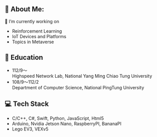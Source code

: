 ## 💫 About Me:
🔭 I’m currently working on 
* Reinforcement Learning
* IoT Devices and Platforms
* Topics in Metaverse

## 🏫 Education
* 112/9～  
Highspeed Network Lab, National Yang Ming Chiao Tung University
* 108/9～112/2  
Department of Computer Science, National PingTung University

## 💻 Tech Stack
* C/C++, C#, Swift, Python, JavaScript, Html5
* Arduino, Nvidia Jetson Nano, RaspberryPI, BananaPI
* Lego EV3, VEXv5

<!---
## 🔬 Work
* 2022/08～now
    * National Pingtung University (NPTU)
        * Hakka Language ASR Interface System.
* 2022/03～2023/03
    * College Student Research Scholarship, National Science and Technology Council (NSTC)
        * Application of Deep Image Recognition Combined with 3D Printing to Build a Fully Automated LEGO Parts Sorting Device.
* 2022/05~2022/08
    * National Science and Technology Museum (NSTM)
        * Classic Cultural Relics Exhibition on Soil and Water Conservation and Slope Disaster Prevention.
        * Assist in producing teaching materials for displaying earthquake information and rainfall data stations.
* 2021/09~2022/01
    * National Pingtung University (NPTU)
        * APCS - C++ Programming Course Design and Planning.
* 2021/04~2021/10
    * Workforce Development Agency  (WDA), Ministry of Labor (MOL)
        * Telephone recording software for visually impaired workers.
* 2020/08~2021/05 
    * National Science and Technology Museum (NSTM) & Central Weather Bureau (CWB)
        * Forecasting the Wind in Taiwan - Meteorological Disaster Observation Collection Exhibition.
        * Assist in producing teaching materials for meteorological comprehensive observation stations.

## 📄 Experience
* 2019~2023 TA - Summer LEGO Robotics Camp - NSTM
* 2020~2023 Teacher - LEGO Robotics Club - CCHS
* 2020~2023 Teacher - VEX V5 Taiwan Open - LetsTry, Kaohsiung
* 2020~2021 Teacher - Science and Technology Creative Competition in Kaohsiung- CCHS
* 2020~2021 Teacher - Creative Robot Challenge - NSTM
* 2021~2022 Teacher - National Smart Robot Elite Competition - NYUST
* 2022~2022 Teacher - Asian Intelligent Robot Contest 2022 - LetsTry, Kaohsiung
* 2020~2021 Referee - Makex Taiwan Robotics Competition in Kaohsiung - MAKEX
-->
